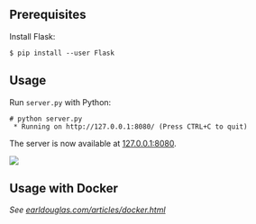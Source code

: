 ## Prerequisites

Install Flask:

```
$ pip install --user Flask
```

## Usage

Run `server.py` with Python:

```
# python server.py
 * Running on http://127.0.0.1:8080/ (Press CTRL+C to quit)
```

The server is now available at [127.0.0.1:8080](http://127.0.0.1:8080/).

![](https://raw.githubusercontent.com/earldouglas/hello-python-web/c3a5188be0ed91c15746b5c4f78f1e82766950d6/readme/screenshot.png)

## Usage with Docker

*See [earldouglas.com/articles/docker.html](http://earldouglas.com/articles/docker.html)*
